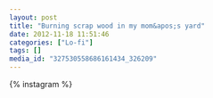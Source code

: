 ```yaml
---
layout: post
title: "Burning scrap wood in my mom&apos;s yard"
date: 2012-11-18 11:51:46
categories: ["Lo-fi"]
tags: []
media_id: "327530558686161434_326209"
---
```


{% instagram %}
